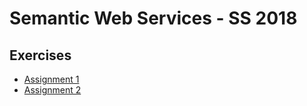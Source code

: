 # Semantic Web Services - SS 2018

## Exercises

 - [Assignment 1](https://github.com/juop/semantic_web_services-course/tree/master/ex01)
 - [Assignment 2](https://github.com/juop/semantic_web_services-course/tree/master/ex02)

